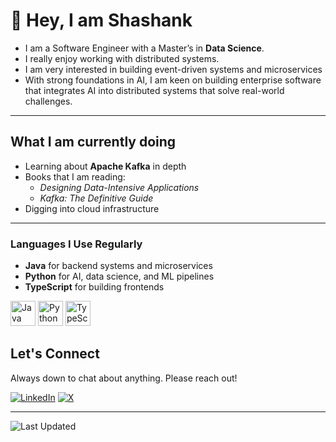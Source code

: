 # 👋 Hey, I am Shashank

- I am a Software Engineer with a Master’s in **Data Science**.
- I really enjoy working with distributed systems.
- I am very interested in building event-driven systems and microservices
- With strong foundations in AI, I am keen on building enterprise software that integrates AI into distributed systems that solve real-world challenges.
  
---

## What I am currently doing

- Learning about **Apache Kafka** in depth 
- Books that I am reading:
  - *Designing Data-Intensive Applications*  
  - *Kafka: The Definitive Guide*
- Digging into cloud infrastructure

---

### Languages I Use Regularly

- **Java** for backend systems and microservices  
- **Python** for AI, data science, and ML pipelines  
- **TypeScript** for building frontends

<p align="left">
  <img src="https://cdn.jsdelivr.net/gh/devicons/devicon/icons/java/java-original.svg" alt="Java" width="40" height="40"/>
  <img src="https://cdn.jsdelivr.net/gh/devicons/devicon/icons/python/python-original.svg" alt="Python" width="40" height="40"/>
  <img src="https://cdn.jsdelivr.net/gh/devicons/devicon/icons/typescript/typescript-original.svg" alt="TypeScript" width="40" height="40"/>
</p>



## Let's Connect

Always down to chat about anything. Please reach out!

[![LinkedIn](https://img.shields.io/badge/LinkedIn-Connect-blue?style=for-the-badge&logo=linkedin)](https://linkedin.com/in/hs-shashank)
[![X](https://img.shields.io/badge/X-Follow-black?style=for-the-badge&logo=x&logoColor=white)](https://x.com/GeekinginJava)

---

![Last Updated](https://img.shields.io/github/last-commit/shashankhs11/shashankhs11?style=flat-square)
